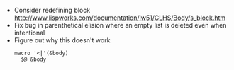 - Consider redefining block http://www.lispworks.com/documentation/lw51/CLHS/Body/s_block.htm
- Fix bug in parenthetical elision where an empty list is deleted even when intentional
- Figure out why this doesn't work
  ```
  macro '<|'(&body)
    $@ &body
  ```
